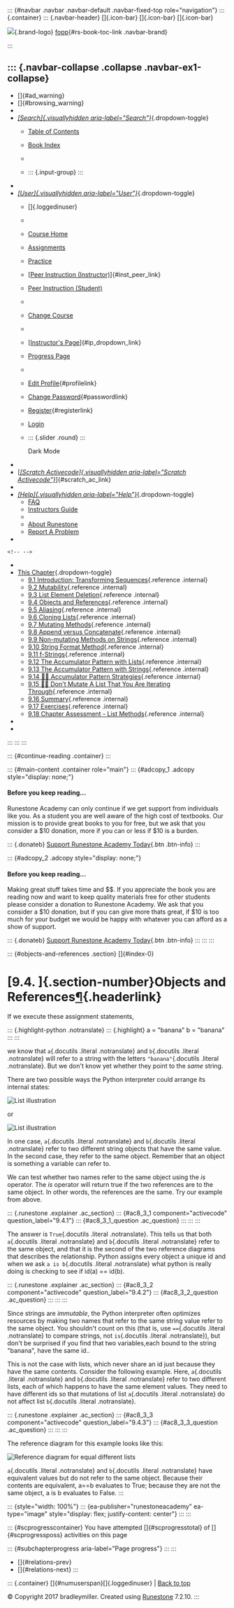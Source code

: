 ::: {#navbar .navbar .navbar-default .navbar-fixed-top role="navigation"}
::: {.container}
::: {.navbar-header}
[]{.icon-bar} []{.icon-bar} []{.icon-bar}

<div>

[![](../_static/img/RAIcon.png)](/runestone/default/user/login){.brand-logo}
[fopp](../index.html){#rs-book-toc-link .navbar-brand}

</div>
:::

::: {.navbar-collapse .collapse .navbar-ex1-collapse}
-   
-   []{#ad_warning}
-   []{#browsing_warning}
-   
-   [*[Search]{.visuallyhidden
    aria-label="Search"}*](#){.dropdown-toggle}
    -   [Table of Contents](../index.html)

    -   [Book Index](../genindex.html)

    -   

    -   ::: {.input-group}
        :::
-   
-   [*[User]{.visuallyhidden aria-label="User"}*](#){.dropdown-toggle}
    -   []{.loggedinuser}

    -   

    -   [Course Home](/ns/course/index)

    -   [Assignments](/assignment/student/chooseAssignment)

    -   [Practice](/runestone/assignments/practice)

    -   [[Peer Instruction
        (Instructor)](/runestone/peer/instructor.html)]{#inst_peer_link}

    -   [Peer Instruction (Student)](/runestone/peer/student.html)

    -   

    -   [Change Course](/runestone/default/courses)

    -   

    -   [[Instructor\'s
        Page](/runestone/admin/index)]{#ip_dropdown_link}

    -   [Progress Page](/runestone/dashboard/studentreport)

    -   

    -   [Edit Profile](/runestone/default/user/profile){#profilelink}

    -   [Change
        Password](/runestone/default/user/change_password){#passwordlink}

    -   [Register](/runestone/default/user/register){#registerlink}

    -   [Login](#)

    -   ::: {.slider .round}
        :::

        Dark Mode
-   
-   [[*[Scratch Activecode]{.visuallyhidden
    aria-label="Scratch Activecode"}*](javascript:runestoneComponents.popupScratchAC())]{#scratch_ac_link}
-   
-   [*[Help]{.visuallyhidden aria-label="Help"}*](#){.dropdown-toggle}
    -   [FAQ](http://runestoneinteractive.org/pages/faq.html)
    -   [Instructors Guide](https://guide.runestone.academy)
    -   
    -   [About Runestone](http://runestoneinteractive.org)
    -   [Report A
        Problem](/runestone/default/reportabug?course=fopp&page=ObjectsandReferences)
-   

```{=html}
<!-- -->
```
-   
-   [This Chapter](../index.html){.dropdown-toggle}
    -   [9.1 Introduction: Transforming
        Sequences](intro-SequenceMutation.html){.reference .internal}
    -   [9.2 Mutability](Mutability.html){.reference .internal}
    -   [9.3 List Element Deletion](ListDeletion.html){.reference
        .internal}
    -   [9.4 Objects and
        References](ObjectsandReferences.html){.reference .internal}
    -   [9.5 Aliasing](Aliasing.html){.reference .internal}
    -   [9.6 Cloning Lists](CloningLists.html){.reference .internal}
    -   [9.7 Mutating Methods](MutatingMethods.html){.reference
        .internal}
    -   [9.8 Append versus
        Concatenate](AppendversusConcatenate.html){.reference .internal}
    -   [9.9 Non-mutating Methods on
        Strings](NonmutatingMethodsonStrings.html){.reference .internal}
    -   [9.10 String Format Method](StringFormatting.html){.reference
        .internal}
    -   [9.11 f-Strings](FStrings.html){.reference .internal}
    -   [9.12 The Accumulator Pattern with
        Lists](TheAccumulatorPatternwithLists.html){.reference
        .internal}
    -   [9.13 The Accumulator Pattern with
        Strings](TheAccumulatorPatternwithStrings.html){.reference
        .internal}
    -   [9.14 👩‍💻 Accumulator Pattern
        Strategies](WPAccumulatorPatternStrategies.html){.reference
        .internal}
    -   [9.15 👩‍💻 Don't Mutate A List That You Are Iterating
        Through](WPDontMutateAListYouIterateThrough.html){.reference
        .internal}
    -   [9.16 Summary](Glossary.html){.reference .internal}
    -   [9.17 Exercises](Exercises.html){.reference .internal}
    -   [9.18 Chapter Assessment - List
        Methods](week4a1.html){.reference .internal}
-   
-   
:::
:::
:::

::: {#continue-reading .container}
:::

::: {#main-content .container role="main"}
::: {#adcopy_1 .adcopy style="display: none;"}
#### Before you keep reading\...

Runestone Academy can only continue if we get support from individuals
like you. As a student you are well aware of the high cost of textbooks.
Our mission is to provide great books to you for free, but we ask that
you consider a \$10 donation, more if you can or less if \$10 is a
burden.

::: {.donateb}
[Support Runestone Academy Today](/runestone/default/donate?ad=1){.btn
.btn-info}
:::

::: {#adcopy_2 .adcopy style="display: none;"}
#### Before you keep reading\...

Making great stuff takes time and \$\$. If you appreciate the book you
are reading now and want to keep quality materials free for other
students please consider a donation to Runestone Academy. We ask that
you consider a \$10 donation, but if you can give more thats great, if
\$10 is too much for your budget we would be happy with whatever you can
afford as a show of support.

::: {.donateb}
[Support Runestone Academy Today](/runestone/default/donate?ad=2){.btn
.btn-info}
:::
:::
:::

::: {#objects-and-references .section}
[]{#index-0}

[9.4. ]{.section-number}Objects and References[¶](#objects-and-references "Permalink to this heading"){.headerlink}
===================================================================================================================

If we execute these assignment statements,

::: {.highlight-python .notranslate}
::: {.highlight}
    a = "banana"
    b = "banana"
:::
:::

we know that `a`{.docutils .literal .notranslate} and `b`{.docutils
.literal .notranslate} will refer to a string with the letters
`"banana"`{.docutils .literal .notranslate}. But we don't know yet
whether they point to the *same* string.

There are two possible ways the Python interpreter could arrange its
internal states:

![List illustration](../_images/refdiag1.png)

or

![List illustration](../_images/refdiag2.png)

In one case, `a`{.docutils .literal .notranslate} and `b`{.docutils
.literal .notranslate} refer to two different string objects that have
the same value. In the second case, they refer to the same object.
Remember that an object is something a variable can refer to.

We can test whether two names refer to the same object using the *is*
operator. The *is* operator will return true if the two references are
to the same object. In other words, the references are the same. Try our
example from above.

::: {.runestone .explainer .ac_section}
::: {#ac8_3_1 component="activecode" question_label="9.4.1"}
::: {#ac8_3_1_question .ac_question}
:::
:::
:::

The answer is `True`{.docutils .literal .notranslate}. This tells us
that both `a`{.docutils .literal .notranslate} and `b`{.docutils
.literal .notranslate} refer to the same object, and that it is the
second of the two reference diagrams that describes the relationship.
Python assigns every object a unique id and when we ask
`a is b`{.docutils .literal .notranslate} what python is really doing is
checking to see if id(a) == id(b).

::: {.runestone .explainer .ac_section}
::: {#ac8_3_2 component="activecode" question_label="9.4.2"}
::: {#ac8_3_2_question .ac_question}
:::
:::
:::

Since strings are *immutable*, the Python interpreter often optimizes
resources by making two names that refer to the same string value refer
to the same object. You shouldn't count on this (that is, use
`==`{.docutils .literal .notranslate} to compare strings, not
`is`{.docutils .literal .notranslate}), but don't be surprised if you
find that two variables,each bound to the string "banana", have the same
id..

This is not the case with lists, which never share an id just because
they have the same contents. Consider the following example. Here,
`a`{.docutils .literal .notranslate} and `b`{.docutils .literal
.notranslate} refer to two different lists, each of which happens to
have the same element values. They need to have different ids so that
mutations of list `a`{.docutils .literal .notranslate} do not affect
list `b`{.docutils .literal .notranslate}.

::: {.runestone .explainer .ac_section}
::: {#ac8_3_3 component="activecode" question_label="9.4.3"}
::: {#ac8_3_3_question .ac_question}
:::
:::
:::

The reference diagram for this example looks like this:

![Reference diagram for equal different lists](../_images/refdiag3.png)

`a`{.docutils .literal .notranslate} and `b`{.docutils .literal
.notranslate} have equivalent values but do not refer to the same
object. Because their contents are equivalent, a==b evaluates to True;
because they are not the same object, a is b evaluates to False.
:::

::: {style="width: 100%"}
::: {ea-publisher="runestoneacademy" ea-type="image" style="display: flex; justify-content: center"}
:::
:::

::: {#scprogresscontainer}
You have attempted []{#scprogresstotal} of []{#scprogressposs}
activities on this page

::: {#subchapterprogress aria-label="Page progress"}
:::
:::

-   [[](ListDeletion.html)]{#relations-prev}
-   [[](Aliasing.html)]{#relations-next}
:::

::: {.container}
[]{#numuserspan}[]{.loggedinuser} \| [Back to top](#)

© Copyright 2017 bradleymiller. Created using
[Runestone](http://runestoneinteractive.org/) 7.2.10.
:::

